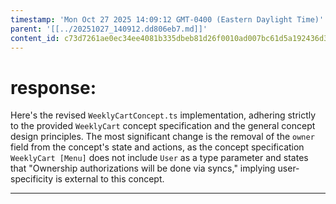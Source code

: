 ```yaml
---
timestamp: 'Mon Oct 27 2025 14:09:12 GMT-0400 (Eastern Daylight Time)'
parent: '[[../20251027_140912.dd806eb7.md]]'
content_id: c73d7261ae0ec34ee4081b335dbeb81d26f0010ad007bc61d5a192436d37fa0e
---
```


# response:

Here's the revised `WeeklyCartConcept.ts` implementation, adhering strictly to the provided `WeeklyCart` concept specification and the general concept design principles. The most significant change is the removal of the `owner` field from the concept's state and actions, as the concept specification `WeeklyCart [Menu]` does not include `User` as a type parameter and states that "Ownership authorizations will be done via syncs," implying user-specificity is external to this concept.

***
